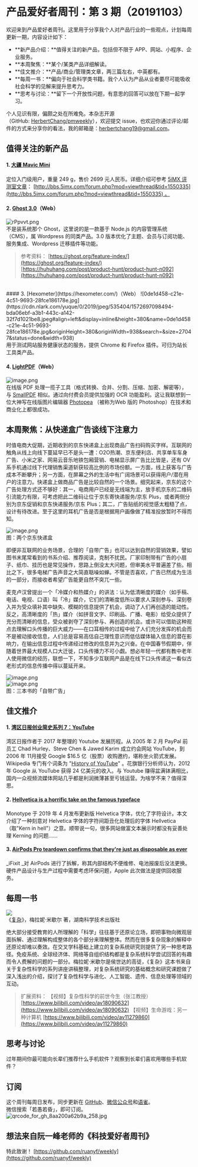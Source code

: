 # 产品爱好者周刊：第 3 期（20191103）

欢迎来到产品爱好者周刊。这里用于分享我个人对产品行业的一些观点，计划每周更新一期，内容设计如下：

- **新产品介绍：**值得关注的新产品，包括但不限于 APP、网站、小程序、企业服务。
- **本周聚焦：**某个/某类产品详细解读。
- **佳文推介：**产品/商业/管理类文章，两三篇左右，中英都有。
- **每周一书：**偏向于社会科学类书籍。我个人认为产品从业者要尽可能吸收社会科学的见解来提升思考力。
- **思考与讨论：**留下一个开放性问题，有意思的回答可以放在下期一起学习。

个人见识有限，偏颇之处在所难免。本杂志开源（GitHub: [HerbertChang/pmweekly](https://github.com/HerbertChang/pmweekly)），欢迎提交 issue，也欢迎你通过评论/邮件的方式来分享你的看法，我的邮箱是：[herbertchang19@gmail.com](mailto:herbertchang19@gmail.com)。

<a name="F6VuC"></a>
## 值得关注的新产品
<a name="Qzmeq"></a>
#### 1. [大疆 Mavic Mini](https://www.youtube.com/watch?v=hS_OjalEpZI)
定位入门级用户，重量 249 g，售价 2699 元人民币。详细介绍可参考 [5iMX 评测室文章](http://bbs.5imx.com/forum.php?mod=viewthread&tid=1550335)： [http://bbs.5imx.com/forum.php?mod=viewthread&tid=1550335](http://bbs.5imx.com/forum.php?mod=viewthread&tid=1550335) 。

<a name="IMgrn"></a>
#### 2. [Ghost 3.0](https://ghost.org/)（Web）
![rPpvvt.png](https://cdn.nlark.com/yuque/0/2019/png/535404/1572699470343-75b82049-2cec-46db-ab36-e59eed08b7a2.png#align=left&display=inline&height=920&name=rPpvvt.png&originHeight=920&originWidth=1436&search=&size=81132&status=done&width=1436)<br />不是装系统那个 Ghost，这里说的是一款基于 Node.js 的内容管理系统（CMS），属 Wordpress 的同类产品。3.0 版本优化了主题、会员与订阅功能、服务集成、Wordpress 迁移插件等功能。

> 参考资料：
> [https://ghost.org/feature-index/](https://ghost.org/feature-index/)
> [https://huhuhang.com/post/product-hunt/product-hunt-n092](https://huhuhang.com/post/product-hunt/product-hunt-n092)

<br />
<a name="5MleI"></a>
#### 3. [Hexometer](https://hexometer.com/)（Web）
![0de1d458-c21e-4c51-9693-28fce186178e.jpg](https://cdn.nlark.com/yuque/0/2019/jpeg/535404/1572697098494-bda06ebf-a3b1-443c-a142-32f7d1021be8.jpeg#align=left&display=inline&height=380&name=0de1d458-c21e-4c51-9693-28fce186178e.jpg&originHeight=380&originWidth=938&search=&size=27047&status=done&width=938)<br />用于测试网站服务健康状态的服务，提供 Chrome 和 Firefox 插件。可归为站长工具类产品。

<a name="riMJK"></a>
#### 4. [LightPDF](https://lightpdf.com/)（Web）
![image.png](https://cdn.nlark.com/yuque/0/2019/png/535404/1572697524872-fbdb4bc1-18cd-4d58-886e-a24a61c065b8.png#align=left&display=inline&height=339&name=image.png&originHeight=472&originWidth=755&search=&size=84832&status=done&width=542)<br />在线版 PDF 处理一揽子工具（格式转换、合并、分割、压缩、加密、解密等），与 [SmallPDF](https://smallpdf.com/) 相似。通过向付费会员提供加强的 OCR 功能盈利。这让我联想到一位大神写在线版图片编辑器 [Photopea](https://juejin.im/post/5d1178c3e51d45108223fc92) （被称为Web 版的 Photoshop）在技术和商业化上都很成功。

<a name="I6GN4"></a>
## 本周聚焦：从快递盒广告谈线下注意力
时值电商大促期，近期收到的京东快递盒上出现商品广告扫码购买字样。互联网的触角从线上向线下蔓延早已不是头一遭：O2O热潮、京东便利店、共享单车车身广告、小米之家、网易云音乐地铁包厢营销、电梯显示屏广告比比皆是，还有 OV 系手机通过线下代理销售渠道斩获较高比例的市场份额。一方面，线上获客与广告成本不断攀升；另一方面，在屏幕之外的生活中有广阔场景可以获得用户/潜在用户的注意力。快递盒上做商品广告是比较自然的一个场景。细究起来，京东的这个广告处理方式还不够好：其一，电商用户已经是无线端为主，放手机京东的二维码引流能力有限，可考虑把此二维码让位于京东寄快递服务/京东 Plus，或者两侧分别为京东促销和京东快递服务/京东 Plus；其二，广告贴纸的视觉感太粗糙了点，设计有待改进。至于这里的耳机广告是否是根据用户画像做了精准投放暂时不得而知。

![image.png](https://cdn.nlark.com/yuque/0/2019/png/535404/1572703166643-0a075c13-e920-4f0a-829c-ad64732d1047.png#align=left&display=inline&height=353&name=image.png&originHeight=705&originWidth=1205&search=&size=1697018&status=done&width=602.5)<br />图：两个京东快递盒

即便非互联网的业务场景，合理的「自带广告」也可以达到自然的营销效果，譬如图书末尾常看到的书系介绍、推荐阅读，克制不扰民。厂家印制带有广告的小扇子、纸巾、挂历也是常见操作，思路上倒没太大问题，但审美水平普遍差了些。相比之下，很多电梯广告声音之大简直聒噪如蝉。不管是否喜欢，广告已然成为生活的一部分，而接收者希望广告能更自然不突兀一些。

麦克卢汉曾提出一个「冷媒介和热媒介」的讲法：认为低清晰度的媒介（如手稿、电话、电视、口语）叫「冷」媒介，它们的清晰度低所以要求人深刻参与、深刻卷入并为受众填补其中缺失、模糊的信息提供了机会，调动了人们再创造的能动性。反之，高清晰度的「热」媒介（如拼音文字、印刷品、广播、电影）给受众提供了充分而清晰的信息，受众被剥夺了深刻参与、再创造的机会。或许可以借助这种观点去理解口头传播的巨大威力——在口耳相传的过程中给了人们充分发挥的机会而不是被动接收信息，人们总是容易高估自己理性意识而低估媒体输入信息的潜在影响力，在输出信息过程中传递经过修改的信息并为之兴奋。在中国春节假期中，伴随着世界最大规模人口大迁徙，口头传播力不可小觑。想必年轻一代都有教中老年人使用微信的经历，联想一下，不知多少互联网产品是在线下口头传递这一看似古老形式的信息传播中得以蔓延开来。

![image.png](https://cdn.nlark.com/yuque/0/2019/png/535404/1572703197001-da59836e-0a31-4b84-8a56-e7ecb59b187b.png#align=left&display=inline&height=397&name=image.png&originHeight=717&originWidth=1086&search=&size=1166487&status=done&width=601)<br />![image.png](https://cdn.nlark.com/yuque/0/2019/png/535404/1572703282853-e8e5f4bc-e865-4ec8-a530-8032c503f8ad.png#align=left&display=inline&height=403&name=image.png&originHeight=806&originWidth=501&search=&size=696284&status=done&width=250.5)<br />图：三本书的「自带广告」

<a name="h2dQp"></a>
## 佳文推介
<a name="rQVNz"></a>
#### 1. [湾区日报创业简史系列 7：YouTube](https://wanqu.co/b/74/%E6%B9%BE%E5%8C%BA%E6%97%A5%E6%8A%A5%E5%88%9B%E4%B8%9A%E7%AE%80%E5%8F%B2%E7%B3%BB%E5%88%97-7youtube/)
湾区日报作者于 2017 年整理的 Youtube 发展历程。从 2005 年 2 月 PayPal 前员工 Chad Hurley、Steve Chen & Jawed Karim 成立约会网站 YouTube，到 2006 年 11月接受 Google $16.5 亿（股票）收购邀约，堪称坐火箭式发展。Wikipedia 专门有个词条为 "[History of YouTube](https://en.wikipedia.org/wiki/History_of_YouTube)" 。花旗银行分析师认为，2012 年 Google 从 YouTube 获得 24 亿美元的收入。与 Youtube 赚得盆满钵满相比，国内一众视频流媒体网站几乎都是利润微薄甚至亏钱运营。为啥学不来？值得深思。

<a name="MTAwk"></a>
#### 2. [Hellvetica is a horrific take on the famous typeface](https://www.theverge.com/tldr/2019/10/29/20937960/hellvetica-font-kern-helvetica-creators-halloween)
Monotype 于 2019 年 4 月发布更新版 Helvetica 字体，优化了字符设计。本文介绍了一种刻意对 Helvetica 字体的字符间距丑化处理后的字体 Hellvetica （取"Kern in hell"）之意。顺带说一句，很多网站做富文本展示时都没有妥善处理 Kerning 的问题……

<a name="zJH0f"></a>
#### 3. [AirPods Pro teardown confirms that they're just as disposable as ever](https://www.theverge.com/circuitbreaker/2019/10/31/20941467/airpods-pro-ifixit-teardown-repair-disposable-battery-replacement)
_iFixit _对 AirPods 进行了拆解，称其内部结构不便维修、电池报废后没法更换。硬件产品设计与生产过程中需要考虑环保问题，Apple 此次做法是提供回收服务。

<a name="bn6nY"></a>
## 每周一书
![](https://cdn.nlark.com/yuque/0/2019/jpeg/535404/1572661170368-4ca89b57-1844-4e65-b7b6-bf0cd292a44d.jpeg#align=left&display=inline&height=415&originHeight=415&originWidth=288&search=&size=0&status=done&width=288)<br />《[复杂](https://book.douban.com/subject/6749832/)》，梅拉妮·米歇尔 著，湖南科学技术出版社

绝大部分接受教育的人所理解的「科学」往往基于还原论立场，即把事物向微观层面拆解、通过理解构成整体的各个部分来理解整体。然而在很多复杂现象的解释中还原论却难以奏效。在交叉学科基础上建立的复杂系统研究则提供了另一种思考路径。免疫系统、全球经济体、网络等自组织结构都是复杂系统科学尝试回答的有趣而令人费解的问题的一部分。梅拉妮·米歇尔是侯世达的高徒，《复杂》这本书来自关于复杂性科学的系列讲座讲稿整理，对复杂系统研究的基础概念和研究课题做了深入浅出的介绍，探讨了复杂性科学与进化、人工智能、遗传、信息处理等领域的互动。

> 扩展资料：
> 【视频】复杂性科学的前世今生（张江教授）[https://www.bilibili.com/video/av18090632](https://www.bilibili.com/video/av18090632)
> 【视频】生命游戏：另一种计算机 [https://www.bilibili.com/video/av11279860](https://www.bilibili.com/video/av11279860)


<a name="wt1Uu"></a>
## 思考与讨论
过年期间你最可能向长辈们推荐什么手机软件？观察到长辈们喜欢用哪些手机软件？

<a name="g6Ob4"></a>
## 订阅
这个周刊每周日发布，同步更新在 [GitHub](https://github.com/HerbertChang/pmweekly)、[微信公众号](https://weixin.sogou.com/weixin?type=1&s_from=input&query=%E8%8B%A5%E6%84%9A%E8%8B%A5%E6%98%8F&ie=utf8&_sug_=y&_sug_type_=&w=01019900&sut=10610&sst0=1571666684054&lkt=0%2C0%2C0)和[语雀](https://yuque.com/herbert-chang/pmweekly/)。<br />微信搜索「若愚若昏」，即可订阅。<br />![qrcode_for_gh_8aa200a62b9a_258.jpg](https://cdn.nlark.com/yuque/0/2019/jpeg/535404/1571989117002-cef6be63-7b29-4ac4-a35f-3b5a43e7ce88.jpeg#align=left&display=inline&height=149&name=qrcode_for_gh_8aa200a62b9a_258.jpg&originHeight=258&originWidth=258&search=&size=27692&status=done&width=149)

<a name="BdRqX"></a>
## 想法来自阮一峰老师的《科技爱好者周刊》
特此致谢！ [https://github.com/ruanyf/weekly](https://github.com/ruanyf/weekly)
